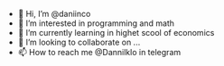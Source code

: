 - 👋 Hi, I’m @daniinco
- 👀 I’m interested in programming and math
- 🌱 I’m currently learning in highet scool of economics
- 💞️ I’m looking to collaborate on ...
- 📫 How to reach me @Dannilklo in telegram

<!---
daniinco/daniinco is a ✨ special ✨ repository because its `README.md` (this file) appears on your GitHub profile.
You can click the Preview link to take a look at your changes.
--->
